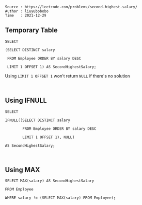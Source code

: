 ```
Source : https://leetcode.com/problems/second-highest-salary/
Author : liuyubobobo
Time   : 2021-12-29
```

## Temporary Table

```MySQL
SELECT

(SELECT DISTINCT salary 

 FROM Employee ORDER BY salary DESC

 LIMIT 1 OFFSET 1) AS SecondHighestSalary;
```

Using ``LIMIT 1 OFFSET 1`` won't return ``NULL`` if there's no solution

<br/>

## Using IFNULL

```MySQL
SELECT

IFNULL((SELECT DISTINCT salary 

        FROM Employee ORDER BY salary DESC

        LIMIT 1 OFFSET 1), NULL) 
        
AS SecondHighestSalary;
```

<br/>

## Using MAX

```MySQL
SELECT MAX(salary) AS SecondHighestSalary

FROM Employee 
 
WHERE salary != (SELECT MAX(salary) FROM Employee);
```